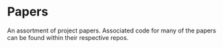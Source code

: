 # Papers
An assortment of project papers. Associated code for many of the papers can be found within their respective repos.
